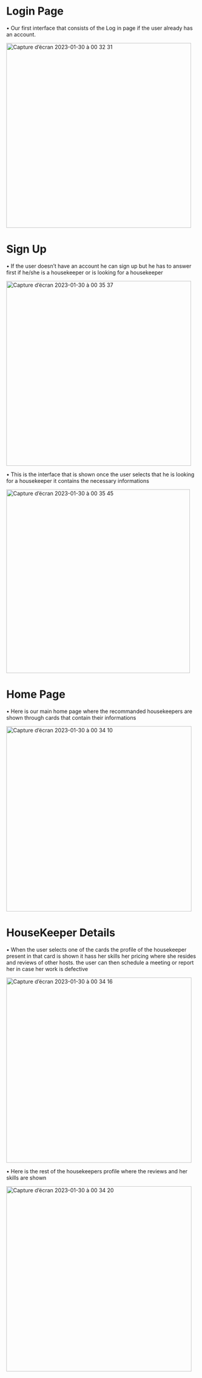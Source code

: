 # Login Page

• Our first interface that consists of the Log in page if the user already has an account.

<img width="487" alt="Capture d’écran 2023-01-30 à 00 32 31" src="https://user-images.githubusercontent.com/98362366/215362734-a30ba0be-2491-4c77-ac37-4146d4d89880.png">


# Sign Up

• If the user doesn’t have an account he can sign up but he has to answer first if he/she is a housekeeper or is looking for a housekeeper

<img width="487" alt="Capture d’écran 2023-01-30 à 00 35 37" src="https://user-images.githubusercontent.com/98362366/215362748-6c92c4db-3a5c-401e-9ac7-ea10e7bdb856.png">


• This is the interface that is shown once the user selects that he is looking for a housekeeper it contains the necessary informations

<img width="484" alt="Capture d’écran 2023-01-30 à 00 35 45" src="https://user-images.githubusercontent.com/98362366/215362757-4cd4a9ad-4c28-4d75-9232-6154fe6a40af.png">


# Home Page

• Here is our main home page where the recommanded housekeepers are shown through cards that contain their informations

<img width="488" alt="Capture d’écran 2023-01-30 à 00 34 10" src="https://user-images.githubusercontent.com/98362366/215362763-392ba820-2c56-4379-920f-387786a3daa7.png">


# HouseKeeper Details

• When the user selects one of the cards the profile of the housekeeper present in that card is shown it hass her skills her pricing where she resides and reviews of other hosts. the user can then schedule a meeting or report her in case her work is defective

<img width="488" alt="Capture d’écran 2023-01-30 à 00 34 16" src="https://user-images.githubusercontent.com/98362366/215362797-a574c771-2773-4241-9154-66f45b6e73a2.png">

• Here is the rest of the housekeepers profile where the reviews and her skills are shown

<img width="488" alt="Capture d’écran 2023-01-30 à 00 34 20" src="https://user-images.githubusercontent.com/98362366/215362777-2b3c429c-6f8b-4186-b375-816361cb6948.png">
